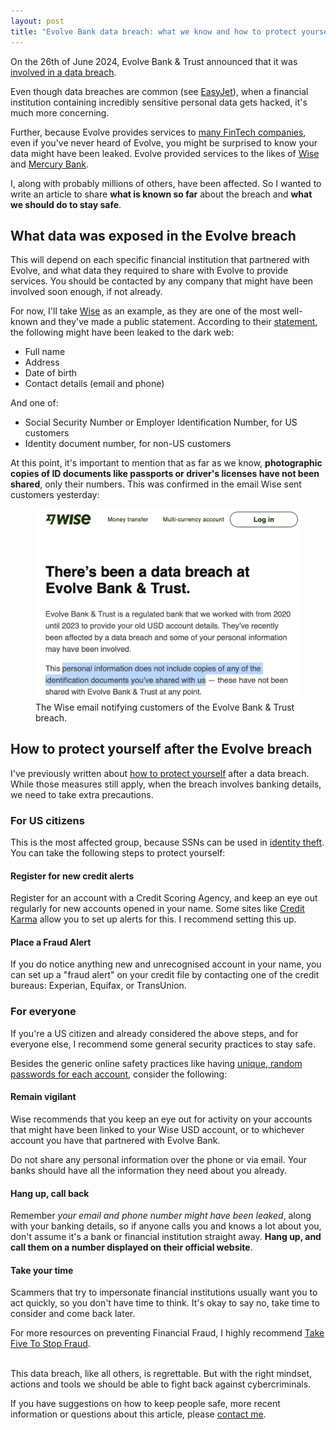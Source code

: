 ```yaml
---
layout: post
title: "Evolve Bank data breach: what we know and how to protect yourself"
---
```


On the 26th of June 2024, Evolve Bank & Trust announced that it was
[involved in a data breach](https://www.getevolved.com/about/news/cybersecurity-incident/).

Even though data breaches are common (see [EasyJet](/easyjet-databreach-no-surprise)),
when a financial institution containing incredibly sensitive personal data gets
hacked, it's much more concerning.

Further, because Evolve provides services to
[many FinTech companies](https://techcrunch.com/2024/06/27/startups-scramble-to-assess-fallout-from-evolve-bank-data-breach/),
even if you've never heard of Evolve, you might be surprised to know your data
might have been leaked. Evolve provided services to the likes of
[Wise](https://wise.com/help/articles/1Tyvn34K9tp08aZ0y0Hqe0/data-breach-at-evolve-bank-trust-in-the-us)
and [Mercury Bank](https://x.com/mercury/status/1806060971909149151).


I, along with probably millions of others, have been affected. So I wanted to
write an article to share **what is known so far** about the breach and **what
we should do to stay safe**.

## What data was exposed in the Evolve breach

This will depend on each specific financial institution that partnered with
Evolve, and what data they required to share with Evolve to provide services.
You should be contacted by any company that might have been involved soon
enough, if not already.

For now, I'll take [Wise](//wise.com) as an example, as they are one of the most
well-known and they've made a public statement. According to their
[statement](https://wise.com/help/articles/1Tyvn34K9tp08aZ0y0Hqe0/data-breach-at-evolve-bank-trust-in-the-us),
the following might have been leaked to the dark web:

- Full name
- Address
- Date of birth
- Contact details (email and phone)

And one of:
- Social Security Number or Employer Identification Number, for US customers
- Identity document number, for non-US customers

At this point, it's important to mention that as far as we know, **photographic copies of ID
documents like passports or driver's licenses have not been shared**, only their
numbers. This was confirmed in the email Wise sent customers yesterday:

<figure>
  <img src="/images/wise_email.png" alt="Wise data breach email">
  <figcaption>The Wise email notifying customers of the Evolve Bank & Trust breach.</figcaption>
</figure>

## How to protect yourself after the Evolve breach

I've previously written about [how to protect
yourself](/how-to-protect-yourself-after-data-breach) after a data breach.
While those measures still apply, when the breach involves banking details, we
need to take extra precautions.

### For US citizens

This is the most affected group, because SSNs can be used in [identity
theft](https://en.wikipedia.org/wiki/Identity_theft). You can take the
following steps to protect yourself:

#### Register for new credit alerts

Register for an account with a Credit Scoring Agency, and keep an eye out
regularly for new accounts opened in your name. Some sites like [Credit
Karma](https://www.creditkarma.com/) allow you to set up alerts for this. I
recommend setting this up.

#### Place a Fraud Alert

If you do notice anything new and unrecognised account in your name, you can
set up a "fraud alert" on your credit file by contacting one of the credit
bureaus: Experian, Equifax, or TransUnion.

### For everyone

If you're a US citizen and already considered the above steps, and for everyone
else, I recommend some general security practices to stay safe.

Besides the generic online safety practices like having [unique, random
passwords for each account](/password-habits), consider the following:

#### Remain vigilant

Wise recommends that you keep an eye out for activity on your accounts that
might have been linked to your Wise USD account, or to whichever account you have that partnered with Evolve Bank.

Do not share any personal information over the phone or via email. Your banks
should have all the information they need about you already.

#### Hang up, call back

Remember *your email and phone number might have been leaked*, along with your
banking details, so if anyone calls you and knows a lot about you, don't assume
it's a bank or financial institution straight away. **Hang up, and call them on
a number displayed on their official website**.

#### Take your time

Scammers that try to impersonate financial institutions usually want you to act
quickly, so you don't have time to think. It's okay to say no, take time to
consider and come back later.

For more resources on preventing Financial Fraud, I highly recommend [Take Five
To Stop Fraud](https://www.takefive-stopfraud.org.uk/).

<br>
This data breach, like all others, is regrettable. But with the right mindset,
actions and tools we should be able to fight back against cybercriminals.

If you have suggestions on how to keep people safe, more recent information or
questions about this article, please [contact me](/contact).

